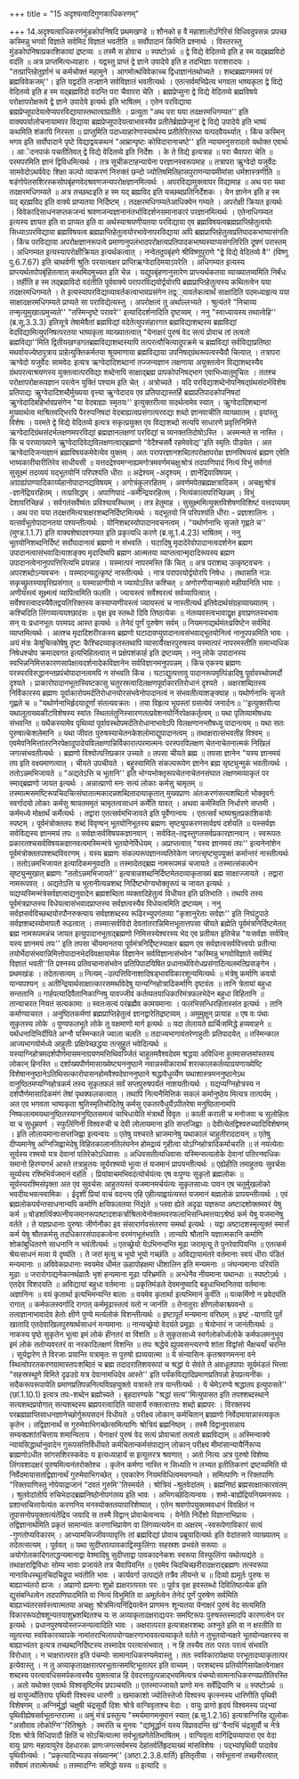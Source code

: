 +++
title = "15 अदृश्यत्वादिगुणकाधिकरणम्"

+++
14.अदृश्यत्वाधिकरणंमुंडकोपनिषदि प्रथमखण्डे ॥ शौनको ह वै महाशालोंऽगिरिसं विधिवदुपसन्नः प्रपच्छ कस्मिन्नु भगवो विज्ञाते सर्वमिदं विज्ञातं भवतीति ॥ सर्वोपादानं किमिति प्रश्नार्थः । विस्तरस्तु मुंडकोपनिषत्प्रकाशिकायां द्रष्टव्यः ॥ तस्मै स होवाच ॥ स्पष्टोऽर्थः ॥ द्वे विद्ये वेदितव्ये इति ह स्म यद्ब्रह्मविदो वदंति ॥ अत्र प्राप्तमित्यध्याहारः । यद्वस्तु प्राप्तं द्वे ज्ञाने उपादेये इति ह तदभिज्ञाः पराशरादयः । "तत्प्राप्तिहेतुर्ज्ञानं च कर्मचोक्तं महामुने । आगमोत्थंविवेकाच्च द्विधाज्ञानंतथोच्यते । शब्दब्रह्मागममयं परं ब्रह्मविवेकजम्''। इति यद्वदंति तज्ज्ञाने सर्वविज्ञातं भवतीत्यर्थः । एतत्सर्वमभिप्रेत्य भगवता भाष्यकृता द्वे विद्ये वेदितव्ये इति ह स्म यद्ब्रह्मविदो वदन्ति परा चैवापरा चेति । ब्रह्मप्रेप्सुना द्वे विद्ये वेदितव्ये ब्रह्मविषये परोक्षापरोक्षरूपे द्वे ज्ञाने उपादेये इत्यर्थः इति भाषितम् । एतेन परविद्याया ब्रह्मप्रेप्सूपादेयत्वेप्यपरविद्यायास्तथात्वाप्रतीतेः । प्रत्युता "अथ परा यया तदक्षरमधिगम्यत'' इति वाक्यपर्यालोचनायामपर विद्याया ब्रह्मप्रेप्सूपादेयत्वाभावस्यैव प्रतीतेर्ब्रह्मप्रेप्सूनां द्वे विद्ये उपादेये इति भाष्यं कथमिति शंकापि निरस्ता ॥ प्राप्तुमिति पदाध्याहारेणास्यार्थस्य प्रतीतेरितरथा यत्पदवैयर्थ्यात् । किंच कस्मिन् भगव इति सर्वोपादाने पृष्टे विद्याद्वयकथनं "आम्रान्पृष्टः कोविदारानाचष्टे'' इति न्यायमनुसरादतो यथोक्त एवार्थः । आेदनपाकं पचतीतिवत् द्वे विद्ये वेदितव्ये इति निर्देशः । के ते विद्ये इत्यत्राह ॥ परा चैवापरा चेति ॥ परमपरमिति ज्ञानं द्विविधमित्यर्थः । तत्र सूचीकटाहन्यायेना परज्ञानस्वरूपमाह ॥ तत्रापरा ऋुग्वेदो यजुर्वेदः सामवेदोऽथर्ववेदः शिक्षा कल्पो व्याकरणं निरुक्तं छन्दो ज्योतिषमितिहासपुराणन्यायमीमांसा धर्मशास्त्रणीति ॥ षडंगोपेतसशिरस्कसोपबृंहणवेदश्रवणजन्यपरोक्षज्ञानमित्यर्थः । अपरविद्यामुक्त्वापर विद्यामाह ॥ अथ परा यथा तदक्षरमधिगम्यते ॥ अत्र तच्छब्दःइति ह स्म यद् ब्रह्मविद इति यच्छब्दप्रतिनिर्देशकः । येन ज्ञानेन इति ह स्म यद् ब्र्रह्मविद इति वाक्ये प्राप्यतया निर्दिष्टम् । तदक्षरमधिगम्यतेआधिक्येन गम्यते । अपरोक्षी क्रियत इत्यर्थः । विवेकादिसाधनसप्तकजन्यं श्रवणजन्यज्ञानानंतर्भाविदर्शनसमानाकारं परज्ञानमित्यर्थः । एतेनाधिगम्यत इत्यस्य ज्ञायत इति वा प्राप्यत इति वा अर्थस्याश्रयणीयतया परविद्याया एव ब्रह्मविषयत्वब्रह्मप्राप्तिहेतुत्वयोः सिध्याऽपरविद्याया ब्रह्मविषयत्व ब्रह्मप्राप्तिहेतुत्वयोरभावेनापरविद्याया अपि ब्रह्मप्राप्तिहेतुत्वप्रतिपादकभाष्यासंगतिः । किंच परविद्याया अपरोक्षज्ञानरूपत्वे प्रमाणानुपलंभादपरोक्षत्वप्रतिपादकभाष्यस्याप्यसंगतिरिति दूषणं परास्तम् । अधिगम्यत इत्यस्यापरोक्षीक्रियत इत्यर्थकत्वात् । नन्वेतदुपबृंहणे श्रीविष्णुपुराणे "द्वे विद्ये वेदितव्ये वै'' (विष्णु पु.6.7.67) इति चाथर्वणी श्रुतिः परयात्वक्षर प्राप्तिऋग्वेदादिमयाऽपरेति । अधिगम्यत इत्यस्य प्राप्त्यर्थतपोपबृंहितत्वात् कथमिदमुच्यत इति चेन्न । यद्युपबृंहणानुसारेण प्राप्त्यर्थकतया व्याख्यातव्यमिति निर्बंधः । तर्हीति ह स्म तद्ब्रह्मविदो वदंतीति पूर्ववाक्ये परापरविद्ययोर्द्वयोरपि ब्रह्मप्राप्तिहेतुत्वस्य कथितत्वेन यया तदक्षरमधिगम्यते । ते इत्यस्यापरविद्याव्यावर्तकत्वाभावप्रसंगेन तद्व््यावर्तकत्वार्थं साक्षादिति पदमध्याहृत्य यया साक्षादक्षरमधिगम्यते प्राप्यते सा पराविद्येत्यस्तु । अपरोक्षत्वं तु अर्थाल्लभ्यते । श्रुत्यंतरे "निचाय्य तन्मृत्युमुखात्प्रमुच्यते'' "तस्मिन्दृष्टे परावरे'' इत्यादिदर्शनादिति दृष्टव्यम् । ननु "स्वाध्यायस्य तथात्वेहि'' (ब्र.सू.3.3.3) इतिसूत्रे तेषामेवैतां ब्रह्मविद्यां वदेतेत्युपसंहारगत ब्रह्मविद्याशब्दस्य ब्रह्मविद्यां वेदविद्यामित्युपनिषत्परतया भाष्यकृता व्याख्यातत्वात् "येनाक्षरं पुरुषं वेद सत्यं प्रोवाच तां तत्वतो ब्रह्मविद्या''मिति द्वितीयखण्डगतब्रह्मविद्याशब्दस्यापि तत्परत्वौचित्यादुपक्रमे च ब्रह्मविद्यां सर्वविद्याप्रतिष्ठा मथर्वायज्येष्ठपुत्राय प्राहेत्युक्तिकर्मतया श्रूयमाणाया ब्रह्मविद्याया उपनिषद्ग्रंथरूपत्वस्यैवौ चित्यात् । तत्रापरा ऋग्वेदो यजुर्वेदः सामवेदः इत्यत्र ऋग्वेदादिशब्दानां तज्जन्यज्ञान लक्षणाया अयुक्तत्वेन विद्याशब्दस्यैव ग्रंथपरत्वाश्रयणस्य युक्तत्वात्परविद्या शब्देनापि साक्षाद्ब्रह्म प्रापकोपनिषद्भाग एवाभिध्यातुमुचितः । ततश्च परोक्षापरोक्षरूपज्ञान परत्वेन युक्तिं पश्याम इति चेत् । अत्रोच्यते । यदि परविद्याशब्देनोपनिषद्ग्रंथसंदर्भविशेषः प्रतिपाद्यः ऋुग्वेदादिशब्दैर्मुख्यया वृत्त्या ऋुग्वेदादय एव प्रतिपाद्यास्तर्हि ब्रह्मप्रतिपादकोपनिषदां ऋुग्वेदादिबहिर्भावप्रसंगेन "या वेदबाह्याः स्मृतयः'' इत्युक्तरीत्या सदर्थत्वमेव स्यात् । ऋुग्वेदादिशब्दानां मुख्यार्थत्व माश्रितवद्भिरपि पैररुपनिषदां वेदबाह्यत्वप्रसंगात्परवद्या शब्दो ज्ञानवाचीति व्याख्यातम् । इयांस्तु विशेषः । परमते द्वे विद्ये वेदितव्ये इत्यत्र सकृत्प्रयुक्त एव विद्याशब्दो सत्यपि साधारणे प्रवृत्तिनिमित्ते ऋग्वेदादिग्रंथसंदर्भलक्षणमपरविद्यां ब्रह्मज्ञानलक्षणां परविद्यां च व्यनक्ततिदोषोऽस्ति । अस्मन्मते स नास्ति । किं च परव्याख्याने ऋुग्वेदादिवेद्यविलक्षणत्वाद्ब्रह्मणो "वेदैश्चसर्वै रहमेववेद्य''इति स्मृतिः पीड्येत । अत ऋग्वेदादिजन्यज्ञानं ब्रह्मविषयकमेवेत्येव युक्तम् । अतः परापरज्ञानशब्दितपरोक्षापरोक्ष ज्ञानविषयत्वं ब्रह्मण एवेति भाष्यकारीयारीतिरेव साधीयसी ॥ यत्तदद्रेश्यमग्नाह्यमगोत्रमवर्णमचक्षुःश्रोत्रं तदपाणिपादं नित्यं विभुं सर्वगतं सुसूक्ष्मं तदव्ययं यद्भूतयोनिं परिपश्यंति धीराः ॥ अद्रेश्यम् -अदृश्यम् । ज्ञानेंद्रियाविषयम् । अग्राह्यंपाण्यादिकार्य्यहानोपादानद्यविषयम् । अगोत्रंकुलरहितम् । अवर्णमपेतब्रह्मक्षत्रादिकम् । अचक्षुःश्रोत्रं -ज्ञानेंद्रियरहितम् । तत्प्रसिद्धम् । अपाणिपादं -कर्मेन्द्रियरहितम् । नित्यंकालापरिच्छिन्नम् । विभुं देशापरिच्छिन्नं । सर्वगतंसर्वेष्वंतः प्रविश्यावस्थितम् । तत्र हेतुमाह । सुसूक्ष्ममित्युक्तविशेषणविशिष्टं यत्तदव्ययम् । अथ परा यया तदक्षरमित्यत्राक्षरशब्दनिर्दिष्टमित्यर्थः । यद्भूतयो निं परिपश्यंति धीराः - प्रज्ञाशालिनः । यत्सर्वंभूतोपादानतया पश्यन्तीत्यर्थः । योनिशब्दस्योपादानवचनत्वम् । "यथोर्णनाभिः सृजते गृह्णते च'' (मुण्ड.1.1.7) इति वाक्यशेषादवगम्यत इति प्रकृत्यधि करणे (ब्र.सू.1.4.23) भाषितम् । ननु भूतयोनिशब्दनिर्दिष्टं सर्वोपादानत्वं ब्रह्मणो न संभवति । घटादिषु मृदादेरेवोपादानत्वदर्शनेन ब्रह्मण उपादानत्वासंभवादित्याशङ्क्य मृदादिष्वपि ब्रह्मण आत्मतया व्याप्तत्वान्मृदादिरूपस्य ब्रह्मण उपादानत्वेनानुपपत्तिरित्यभि प्रयन्नाह । यस्मात्परं नापरमस्ति किं चित् ॥ अत्र पराशब्द उत्कृष्टवचनः । अपरशब्दोऽन्यवचनः । यस्मादन्यदुत्कृष्टं नास्तीत्यर्थः । नात्र परापरयोर्द्वयोरपि निषेधः । तथासति नञः सकृच्छ्रुतस्यावृत्तिप्रसंगात् ॥ यस्मान्नाणीयो न ज्यायोऽस्ति कश्चित् ॥ अणोरणीयान्महतो महीयानिति भावः । अणीयस्त्वं सूक्ष्मत्वं व्यापित्वमिति फलति । ज्यायस्त्वं सर्वेश्वरत्वं सर्वव्यापित्वात् । सर्वेश्वरत्वादस्यैवैतद्वयतिरिक्तस्य कस्याप्यणीयस्त्वं ज्यायस्त्वं च नास्तीत्यर्थ इतिवेदार्थसंग्रहव्याख्यातम् । कश्चिदिति लिंगव्यत्ययश्छादंसः ॥ वृक्ष इव स्तब्धो दिवि तिष्ठत्येकः ॥ नंतव्यवस्त्वभावाद्वृक्ष इवाप्रणतस्वभावः सन् यः प्रधानभूतः परमपद आस्त इत्यर्थः ॥ तेनेदं पूर्णं पुरुषेण सर्वम् ॥ नियमनाद्यर्थमंतःप्रविष्टेन सर्वमिदं व्याप्तमित्यर्थः । अतश्च मृदादिशरीरकस्य ब्रह्मणो घटादावप्युपादानत्वसंभवाद्भूतयोनित्वं नानुपपन्नमिति भावः । अयं मंत्रः केषुचित्कोषेषु दृष्टः कैश्चिदव्याकृतस्तथापि व्यासार्यैरक्षरपुरुषस्य यस्मात्परं नापरमस्तीति समाभ्यधिक निषेधश्चोप क्रमादवगत इत्यभिहितत्वात् न प्रक्षेपशंकार्ह इति द्रष्टव्यम् । ननु लोके उपादानस्य स्वभिन्ननिमित्तकारणसापेक्षत्वदर्शनादेकविज्ञानेन सर्वविज्ञानमनुपपन्नम् । किंच एकस्य ब्रह्मणः परस्परविरुद्धानन्तप्रपंचोपादानत्वमपि न संभवति किंच । घटाद्युत्पत्तावु पादानरूपमृत्पिंडादिषु पूर्वावस्थोपमर्दो दृश्यते । प्राकारोपादानभूतास्विष्टकासु चतुरस्रत्वादिलक्षणपूर्वाकारतिरोधानं दृश्यते । अक्षरशब्दितस्य निर्विकारस्य ब्रह्मणः पूर्वाकारोपमर्दतिरोधानयोरसंभवेनोपादानत्वं न संभवतीत्याशङ्क्याह ॥ यथोर्णनाभिः सृजते गृह्णते च ॥ "यथोर्णनाभिर्हृदयादूर्णां संतत्यवक्रतः । तया विहृत्य भूयस्तां ग्रसत्येवं जनार्दनः॥ ''इत्युक्तरीत्या यथालूताख्यकीटविशेषस्य स्वांतः स्थिततंतुनिस्सारणतत्प्रवेशनयोर्निरपेक्षकर्तृत्वम् ॥ यथा पृतिव्यामोषधयः संभवन्ति ॥ यथैकस्यामेव पृथिव्यां पूर्वावस्थोपमर्दतिरोधानाभावेऽपि विलक्षणानन्तौषध्यु पादानत्वम् ॥ यथा सतः पुरुषात्केशलेमानि ॥ यथा जीवतः पुरुषस्याचेतनकेशलोमाद्युपादानत्वम् ॥ तथाक्षरात्संभवतीह विश्वम् ॥ एवमेवनिमित्तांतरनिरपेक्षादुपादेयविलक्षणान्निर्विकारात्परमात्मनः परस्परविलक्षण चेतनाचेतनात्मकं निखिलं जगत्संभवतीत्यर्थः । ब्रह्मणो विश्वोत्पत्तिप्रकार उच्यते ॥ तपसा चीयते ब्रह्म ॥ तपसा ज्ञानेन "यस्य ज्ञानमयं तप इति वक्ष्यमाणत्वात् । चीयते उपचीयते । बहुस्यामिति संकल्परूपेण ज्ञानेन ब्रह्म सृष्ट्युन्मुकं भवतीत्यर्थः । ततोऽन्नमभिजायते ॥ "अद्यतेऽत्ति च भूतानि'' इति भोग्यभोक्तृरूपचेतनाचेतनसंघात लक्षणमव्याकृतं पर स्माद्ब्रह्मणो जायत इत्यर्थः । अन्नात्प्राणो मनः सत्यं लोकाः कर्मसु चामृतम् ॥ तस्मात्मसमष्टिरूपचिदचित्संघातात्मकादन्नशब्दितादव्याकृतात् मुख्यप्राणः अंतःकरणंसत्यशब्दितो भोक्तृवर्गः स्वर्गादयो लोकाः कर्मसु श्रायतममृतं चामृतत्वसाधनं कर्मेति यावत् । अथवा कर्मस्विति निर्धारणे सप्तमी । कर्ममध्ये मोक्षार्थं कर्मेत्यर्थः । तद्वारा एतत्सर्वमभिजायते इति पूर्वेणान्वयः । एतत्सर्वं भाष्यश्रुतप्रकाशिकयोः स्पष्टम् । पूर्वमंत्रोक्ततपः शब्दं विवृण्वन् भूतयोनिभूतस्य ब्रह्मणः सृष्ट्युपकरणसार्वज्ञ्यं दर्शयति ॥ यस्सर्वज्ञः सर्वविद्यस्य ज्ञानमयं तपः ॥ सर्वज्ञःसर्वविषयकज्ञानवान् । सर्ववित्-तद्वस्तुगतसर्वप्रकारज्ञानवान् । स्वरूपतः प्रकारतश्चसर्वविषयकज्ञानवत्वमस्मिन्मंत्रे भूतयोनेर्विधेयम् । अप्राप्तत्वात् "यस्य ज्ञानमयं तपः'' इत्यनेनांशेन पूर्वमंत्रोक्ततपश्शब्दविवरणम् । यस्य ब्रह्मणः संकल्परूपज्ञानव्यतिरेकेण जगत्सृष्ट्युपयुक्तं कर्मान्तरं नास्तीत्यर्थः । ततोऽन्नमभिजायत इत्यादिकमनुवदति ॥ तस्मादेतद्ब्रह्म नामरूपमन्नं चजायते ॥ तस्मात्संकल्पेन सृष्ट्युन्मुखात् ब्रह्मणः "ततोऽन्नमभिजायते'' इत्यत्रान्नशब्दनिर्दिष्टमेतदव्याकृताख्यं ब्रह्म साक्षाज्जायते । तद्वारा नामरूपवत् । अद्यतेऽत्ति च भूतानीत्यन्नशब्द निर्दिष्टभोग्यभोक्तृरूपं च जायत इत्यर्थः । यद्यप्यस्मिन्मंत्रेसर्वज्ञत्वाद्यनुवादेन ब्रह्मशब्दिता व्यक्तादिहेतुत्वं विधीयत इति प्रतिभाति । तथापि तस्य पूर्वमंत्रप्राप्तस्य विधेयत्वासंभवादप्राप्तस्य सर्वज्ञत्वस्यैव विधेयत्वमिति द्रष्टव्यम् । ननु सर्वज्ञसर्वविच्छब्दयोरपौनरुक्त्याय सर्वज्ञशब्दस्य रूढिरभ्युपगंतव्या "कृशानुरेताः सर्वज्ञः'' इति निघंटुपाठे सर्वज्ञशब्दस्योमापतौ रूढत्वात् । तस्मात्सर्वविदो देवतांतरान्निमित्तभूतात्तपसा चीयते ब्रह्मेति पूर्वमंत्रनिर्दिष्टमेतत् ब्रह्म नामरूपमन्नंच जायत इत्युपादानभूताद्ब्रह्मणो निमित्तस्येश्वरस्य भेद एव प्रतीयत इतिचेन्न "यःसर्वज्ञः सर्ववित् यस्य ज्ञानमयं तपः'' इति तपसा चीयमानतया पूर्वमंत्रनिर्द्दिष्टस्याक्षर ब्रह्मण एव सर्वज्ञत्वसर्ववित्त्वयोः प्रतीत्या तयोर्भेदासंभवान्निमित्तोपादानभेदविवक्षायामेक विज्ञानेन सर्वविज्ञानासंभवेन "कस्मिन्नु भगवोविज्ञाते सर्वमिदं विज्ञातं भवती''ति प्रश्नस्य प्रतिवचानासंभवेन प्रतिपिपादयिषित प्रधानार्थविरोधप्रसंगादित्यलमतिप्रसङ्गेन । प्रथमखंडः । तदेतत्सत्यम् ॥ नित्यम् -उत्पत्तिविनाशादिषड्भावविकारशून्यमित्यर्थः ॥ मंत्रेषु कर्माणि कवयो यान्यपश्यन् ॥ अतीन्द्रियार्थसाक्षात्कारसमर्थावेदेषु यान्यग्निहोत्रादिकर्माणि दृष्टवंतः ॥ तानि त्रेतायां बहुधा सन्ततानि ॥ गार्हपत्यादिवैतानिकाग्निषु यावज्जीवं कर्तव्यतयाधिकारिमंत्रफलभेदेन बहुधा विहितानि ॥ तान्याचरत नियतं सत्यकामाः ॥ स्वतःसत्यं परंब्रह्मैव कामयमानाः । फलभिसन्धिरहितास्संत इत्यर्थः । तानि कर्माण्याचरत । अनुष्ठितकर्मणां ब्रह्मप्राप्तिहेतुत्वं ज्ञानद्वारेतिद्रष्टव्यम् । अमुमुक्षून् प्रत्याह ॥ एष वः पंथाः सुकृतस्य लोके ॥ पुण्यफलभूते लोके तु वक्षमाणो मार्ग इत्यर्थः ॥ यदा लेलायते ह्यर्चिःसमिद्धे हव्यवाहने ॥ यथेंधनादिभिर्दीपिते अग्नौ यस्मिन्काले ज्वाला चलति ॥ तदाज्यभागावंतरेणाहुतीः प्रतिपादयेत् ॥ तस्मिन्काल आज्यभागयोर्मध्ये आहुतीः प्रक्षिपेच्छद्धया तत्सुहुतं भवेदित्यर्थः ॥ यस्याग्निहोत्रमदर्शपौर्णमासमनाग्रयणमत्तिथिवर्ज्जितं चाहुतमवैश्वदेवम श्रद्धया अविधिना हुतमासप्तमांस्तस्य लोकान् हिनस्ति ॥ दर्शाख्यपौर्णमासाख्येष्ट्यननुष्ठाने नवान्नस्वीकारार्थं शरत्कालकर्तव्याग्रयणाख्येष्टि विशेषाननुष्ठानेऽतिथिसत्कारोपासनहोमवैश्वदेवाननुष्ठाने श्रद्धावैधुर्य्येण यथाशास्त्रमननुष्ठानेऽथ वानुष्ठितमप्यग्निहोत्रकर्म तस्य सुकृतफलं सर्वं सप्तपुरुषपर्यंतं नाशयतीत्यर्थः । यद्यप्यग्निहोत्रस्य न दर्शपौर्णमासादिकमंगं तेषां पृथक्फलकत्वात् । तथापि नित्यनैमित्तिकं सकलं कर्मानुष्ठेय मित्यत्र तात्पर्यम् । अत एव भगवता भाष्यकृता श्रुतिस्मृतिचोदितेषु कर्मसु एकतरवैधुर्येऽपीतरेषा मनुष्ठितानामपि निष्फलत्वमयथानुष्ठितस्याननुष्ठितसमत्वं चाभिधायेति मंत्रार्थो विवृतः ॥ काली कराली च मनोजवा च सुलोहिता या च सुधूम्रवर्ण । स्फुलिंगिनी विश्वरुची च देवी लोलायमाना इति सप्तजिह्वाः ॥ देवीत्येतद्विश्वरुच्यादिविशेषणम् । इति लोलायमानाःसप्तजिह्वा इत्यन्वयः ॥ एतेषु यश्चरते भ्राजमानेषु यथाकालं चाहुतीराददायन् ॥ एतेषु दीप्यमानेषु अग्निजिह्वाभेदेषु विहितकालानतिलंघनेन होमद्रव्यं गृहीत्वा योऽग्निहोत्रादिकर्माचरति ॥ तं नयंत्येताः सूर्यस्य रश्मयो यत्र देवानां पतिरेकोऽधिवासः ॥ अधिवसतीत्यधिवासः यस्मिन्सत्यलोके देवानां पतिरनवधिकः समानो हिरण्यगर्भ आस्ते तत्राहुतयः सूर्यरश्मयो भूत्वा तं यजमानं प्रापयन्तीत्यर्थः ॥ एह्येहीति तमाहुतयः सुवर्चसः सूर्य्यस्य रश्मिभिर्यजमानं वहंति । प्रियांवाचमभिवदंत्योर्चयंत्यः एष वःपुण्यः सुकृतो ब्रह्मलोकः ॥ सूर्यस्यरश्मिसंपृक्ता अत एव सुवर्चसः आहुतयस्तं यजमानमर्चयंत्यः सुकृतसाध्यः पावन एष चतुर्मुखलोको भवदीयःभवत्स्वामिकः । ईदृशीं प्रियां वाचं वदन्त्य एहि एहीत्याह्वयंत्यस्तं यजमानं बह्मलोकं प्रापयन्तीत्यर्थः । एवं ब्रह्मलोकपर्यन्तसाधनान्यपि कर्माणि क्षयिफलतया निंद्यंते ॥ प्लवा ह्येते अदृढा यज्ञरूपा अष्टादशोक्तमवरं येषु कर्म ॥ षोडशर्त्विक्पत्नीयजमानरूपाष्टादशकर्त्राश्रितत्वेनोक्तमवरफलाभिसन्धिमत्तयाऽश्रेष्ठं कर्म येषु यजमानेषु वर्तते । ते यज्ञप्रधानाः पुरुषाः जीर्णनौका इव संसारार्णवसंतरणा समर्था इत्यर्थः । यद्वा अष्टादशस्मृत्युक्तं स्मार्त्तं कर्म येषु श्रौतकर्मसु तदधिकारसंपादकत्वेना वरमंगभूतंभवति । तान्यपि श्रौतानि यज्ञात्मकानि कर्माणि शोकांबुधितरणे साधनानि न भवंतीत्यर्थः ॥ एतच्छ्रेयो येऽभिनन्दन्ति मूढा जरामृत्यू ते पुनरेवापियन्ति ॥ एतत्कर्म श्रेयःसाधनं मत्वा ये दृष्यंति । ते जरां मृत्यु च भूयो भूयो गच्छंति ॥ अविद्यायामंतरे वर्तमानाः स्वयं धीराः पंडितं मन्यमानाः ॥ अविवेकप्रधानाः स्वयमेव धीमंत ऊहापोहक्षमा धीशालिन इति मन्यमनाः ॥ जंघन्यमानाः परियंति मूढाः ॥ जरारोगाद्यनेकानर्थव्रातैः भृशं हन्यमाना मूढाः परिभ्रमंति ॥ अन्धेनैव नीयमाना यथान्धाः ॥ स्पष्टोऽर्थः । एतदेव विशदयति ॥ अविद्यायां बहुधा वर्तमानाः ॥ प्रकृतिमंडले देवमनुष्यादि बहुधाभिमानितया वर्तमानाः अज्ञानिनः ॥ वयं कृतार्था इत्यभिमन्यन्ति बालाः ॥ वयमेव कृतार्था इत्यभिमानं कुर्वंति ॥ यत्कर्मिणो न प्रवेदयंति रागात् ॥ कर्मफलस्वर्गादि रागात् कर्ममूढास्तत्वं यतो न जानंति ॥ तेनातुराः क्षीणलोकाश्च्यवन्ते ॥ तत्वज्ञानाभावादेव हेतोः क्षीणे पुण्ये मर्त्यलोकं विशन्तीत्यर्थः ॥ इष्टापूर्तं मन्यमाना वरिष्ठम् ॥ इष्टं -यागादि पूर्तं खातादि एतदेवाखिलपुरुषार्थसाधनं मन्यमानाः ॥ नान्यच्छ्रेयो वेदयंते प्रमूढाः ॥ श्रेयोन्तरं न जानंतीत्यर्थः ॥ नाकस्य पृष्ठे सुकृतेन भूत्वा इमं लोकं हीनतरं वा विंशति ॥ ते सुकृतसाध्ये स्वर्गलोकोर्ध्वलोके कर्मफलमनुभूय इमं लोकं ततोप्यवरतरं वा नरकादिलक्षणं विशन्ति ॥ तपः श्रद्धेये ह्युपवसन्त्यरण्ये शांता विद्वांसो भैक्षचर्यां चरन्ति । सूर्यद्वारेण ते विरजाः प्रयान्ति यत्रामृतः स पुरुषो ह्यव्ययात्मा ॥ ये संन्यासिनः कृतश्रवणमनना वने स्थित्वोपरतकरणग्रामास्तपःशब्दितं च ब्रह्म तदादरातिशयरूपां च श्रद्धां ये सेवंते ते अवधूतपापाः सूर्यमंडलं भित्त्वा "सहस्रस्थूणे विमिते दृढउग्रे यत्र देवानामधिदेव आस्ते'' इति पर्यंकविद्यादिप्रमाणप्रतिपन्नो हेयप्रत्यनीकः । सदैकरूपरूपायेति प्रमाणप्रतिपन्ननित्यविग्रहयुक्तो यत्रास्ते तत्र यान्तीत्यर्थः । ये चेमेऽरण्ये श्रद्धातप इत्युपासते'' (छां.1.10.1) इत्यत्र तपः-शब्देन ब्रह्मोच्यते । बृहदारण्यके "श्रद्धां सत्य''मित्युपासत इति तपश्शब्दस्थाने सत्यशब्दप्रयोगात् सत्यशब्दस्य ब्रह्मपरत्वादिति व्यासार्यै रुक्तत्वात्तपः शब्दो ब्रह्मपरः । विरक्तस्य परब्रह्मप्राप्तिसाधनज्ञानेच्छोर्गुरूपसदनं विधीयते ॥ परीक्ष्य लोकान् कर्मचितान् ब्राह्मणो निर्वेदमायान्नास्त्यकृतः कृतेन । तद्विज्ञानार्थं स गुरुमेवाभिगच्छेत्समित्पाणिः श्रोत्रियं ब्रह्मनिष्ठम् । तस्मै विद्वानुपसन्नाय सम्यक्प्रशांतचित्ताय शमान्विताय । येनाक्षरं पुरुषं वेद सत्यं प्रोवाचतां तत्वतो ब्रह्मविद्याम् ॥ अस्मिन्वाक्ये न्यायसिद्धार्थानुवादेन गुरूपसत्तिर्विधीयते कर्मचितान्कर्मसंपाद्यान् लोकान् परीक्ष्य मीमांसान्यायैर्निरूप्य ब्राह्मणोऽधीत सांगसशिरस्कवेदः य इत्यध्याहार्यं स इत्युत्तरत्र श्रवणात् । अतो नित्यः अत्र पुरुषो विशेष्यः लिंगवशादक्षरं पुरुषमित्यनंतरोक्तेश्च । कृतेन कर्मणा नास्ति न सिध्यति न लभ्यत इतीतिकरणं द्रष्टव्यमिति यो निर्वेदमायासतद्विज्ञानार्थं गुरुमेवाभिगच्छेत् । एवकारेण नियमविधित्वमवगम्यते । समित्पाणिः न रिक्तपाणिः "रिक्तपाणिस्तु नोपेयाद्राजानं "दवतं गुरुमि''तिस्मर्यते । श्रोत्रियं -श्रुतवेदांतम् । ब्रह्मनिष्ठं ब्रह्मसाक्षात्कारवंतम् । श्रुतवेदांतोपि रुचिभेदादब्रह्मनिष्ठोनोपगंतव्य इति भावः । अभिगच्छेदित्यन्वयः । शमो-बाह्येंद्रियनियमनरूपः । प्रशान्तचित्तायेत्यंतः करणनिय मनस्योक्ततयापारिशेष्यात् । एतेन श्रवणोपयुक्तमवधानं विवक्षितं न तूपासनोपयुक्तात्यंतेंद्रिय जयादि स तस्मै विद्वान् प्रोवाचेत्वन्वयः । येनेति निर्देशो विज्ञानाभिप्रायः । तद्विज्ञानार्थमिति प्रकृतं सामान्यंतः करणाभिप्रायेण वा लिंगव्यत्ययेन वा अक्षरम् -स्वरूपेणाविकारं सत्यं -गुणतोप्यविकारम् । आभ्यामचिज्जीवव्यावृत्तिः तां ब्रह्मविद्यां प्रोवाच प्रब्रूयादित्यर्थः इति वेदांतसारे व्याख्यातम् ॥ तदेतत्सत्यम् । पूर्ववत् ॥ यथा सुदीप्तात्पावकाद्विस्फुलिंगाः सहस्रशः प्रभवंते सरूपाः ॥ अयोगोलकादिगताद्धन्यमानाद्वा वेश्मादिषु सुदीप्ताद्वा पावकादनेकशः स्वरूपा विस्फुलिंगा यथोत्पद्यंते ॥ तथाक्षराद्विविधाः सोम्य भावाः प्रजायंते तत्र चैवापियन्ति ॥ एवमेव चिदचिच्छरीरादक्षराद्ब्रह्मणः तत्स्वरूपा नानाविधस्थूलचिदचिद्रूपा भवंतीति भावः । कार्यवर्गा उत्पद्यंते तत्रैव लीयन्ते च ॥ दिव्यो ह्यमूर्तः पुरुषः स बाह्याभ्यंतरो ह्यजः । अप्राणो ह्यमनाः शुभ्रो ह्यक्षरात्परतः परः ॥ पूर्वत्र वृक्ष इवस्तब्धो दिवितिष्ठत्येक इति द्युसंबन्धित्वेन तदपाणिपादमिति वा नित्यं विभुमिति वा अमूर्तत्वेन तेनेदं पूर्णं पुरुषेण सर्वमिति बाह्याभ्यंतरसर्वस्त्वात्मतया अचक्षुः श्रोत्रमित्यनिंद्रियत्वेन प्राणमनः शून्यतया येनाक्षरं पुरुषं वेद सत्यमिति विकाररूपदोषशून्यतयाशुभ्रशब्दितश्च यः स अव्याकृतादक्षराद्यःपरः समष्टिरूपः पुरुषस्तस्मादपि कारणत्वेन पर इत्यर्थः । प्रधानपुरुषयोस्तज्जन्यत्वादिति भावः । अक्षरात्परत इत्यत्राक्षरशब्दः अश्नुते इति वा न क्षरतीति वा व्युत्पत्त्या स्वविकारव्यापके नामांतराभिलापयोग्यक्षरणाभाववत्यव्याकृते वर्तते न तुभूतयोन्यक्षरे भूतयोन्यक्षरस्य स बाह्याभ्यंतर इत्यत्र तच्छब्दनिर्दिष्टस्य तस्मादेव परत्वासंभवात् । न हि तस्यैव ततः परतः परत्वं संभवति विरोधात् । न चाक्षरात्परत इति पंचम्योः सामानाधिकरण्यमेवास्तु । ततः स्वविकारापेक्षया परभूतादव्याकृतात्पर इत्येवास्तु । न तु अव्याकृतादक्षरात्परभूतात्समष्टिभूतात्पर इति वाच्यम् । परशब्दस्य प्रतियोगिसापेक्षत्वेनाक्षर शब्दस्य परत्वावधिसमर्पकत्वस्यैव युक्तत्वान्न हि देवदत्तादुत्पन्नाद्भयमित्यत्र पंचम्योःसामानाधिकरण्यप्रतीतिरस्ति । अतो यथोक्त एवार्थः विश्वसृष्टिमेव प्रपञ्चयति ॥ एतस्माज्जायते प्राणो मनः सर्वेंद्रियाणि च ॥ स्पष्टोऽर्थः ॥ खं वायुर्ज्योतिरापः पृथिवी विश्वस्य धारणी ॥ खमाकाशो ज्योतिस्तेजो विश्वस्य कृत्स्नस्य धारिणीति पृथिवी विशेषणम् ॥ अग्निर्मूर्द्धा चक्षुषी चंद्रसूर्यौ दिशः श्रोत्रे वाग्विवृताश्च वेदाः । वायुः प्राणो हृदयं विश्वमस्य पद्भ्यां पृथिवीह्येषसर्वभूतान्तरात्मा ॥ अमुं मंत्रं प्रस्तुत्य "स्मर्यमाणमनुमानं स्यात् (ब्र.सू.1.2.16) इत्यत्राग्निरिह द्युलोकः "असौवाव लोकोग्नि''रितिश्रुतेः । स्मरंति च मुनयः "द्यांमूर्द्धानं यस्य विप्रावदन्ति खं''वैनाभिं चंद्रसूर्यौ च नेत्रे दिशः श्रोत्रे विध्दिपादौ क्षितिं च सोऽचिंत्यात्मा सर्वभूतप्रणेतेतिभाषितम् । वाग्विवृता वागिंद्रियव्यापारा एव वेदा वायुः प्राणः महावायुरेव देहधारकः प्राणःजगत्सर्वमस्य देहांतर्वर्तिहृदयाख्यं मांसविशेषः । पद्भ्यांपृथिवी पादावेव पृथिवीत्यर्थः । "प्रकृत्यादिभ्यउप संख्यानम्'' (अष्टा.2.3.8.वार्ति) इतितृतीया । सर्वभूतानां तच्छरीरत्वात् सर्वेषामं तरात्मेत्यर्थः ॥ तस्मादग्निः समिद्धो यस्य ॥ इत्यादि ॥